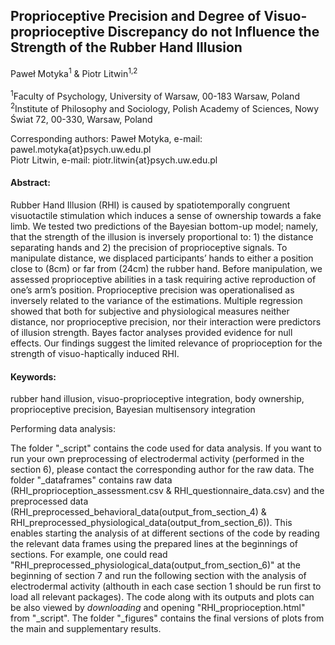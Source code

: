## Proprioceptive Precision and Degree of Visuo-proprioceptive Discrepancy do not Influence the Strength of the Rubber Hand Illusion

Paweł Motyka<sup>1</sup> & Piotr Litwin<sup>1</sup><sup>,</sup><sup>2</sup>
<br/>
<br/>
<sup>1</sup>Faculty of Psychology, University of Warsaw, 00-183 Warsaw, Poland <br/>
<sup>2</sup>Institute of Philosophy and Sociology, Polish Academy of Sciences, Nowy Świat 72, 00-330, Warsaw, Poland <br/>

Corresponding authors: Paweł Motyka, e-mail: pawel.motyka{at}psych.uw.edu.pl <br/> Piotr Litwin, e-mail: piotr.litwin{at}psych.uw.edu.pl
<br/>

#### Abstract:

Rubber Hand Illusion (RHI) is caused by spatiotemporally congruent visuotactile stimulation which induces a sense of ownership towards a fake limb. We tested two predictions of the Bayesian bottom-up model; namely, that the strength of the illusion is inversely proportional to: 1) the distance separating hands and 2) the precision of proprioceptive signals. To manipulate distance, we displaced participants’ hands to either a position close to (8cm) or far from (24cm) the rubber hand. Before manipulation, we assessed proprioceptive abilities in a task requiring active reproduction of one’s arm’s position. Proprioceptive precision was operationalised as inversely related to the variance of the estimations. Multiple regression showed that both for subjective and physiological measures neither distance, nor proprioceptive precision, nor their interaction were predictors of illusion strength. Bayes factor analyses provided evidence for null effects. Our findings suggest the limited relevance of proprioception for the strength of visuo-haptically induced RHI. 

#### Keywords: 
rubber hand illusion, visuo-proprioceptive integration, body ownership, proprioceptive precision, Bayesian multisensory integration



Performing data analysis:

The folder "_script" contains the code used for data analysis. If you want to run your own preprocessing of electrodermal activity (performed in the section 6), please contact the corresponding author for the raw data. The folder "_dataframes" contains raw data (RHI_proprioception_assessment.csv & RHI_questionnaire_data.csv) and the preprocessed data (RHI_preprocessed_behavioral_data(output_from_section_4) & RHI_preprocessed_physiological_data(output_from_section_6)). This enables starting the analysis of at different sections of the code by reading the relevant data frames using the prepared lines at the beginnings of sections. For example, one could read "RHI_preprocessed_physiological_data(output_from_section_6)" at the beginning of section 7 and run the following section with the analysis of electrodermal activity (althouth in each case section 1 should be run first to load all relevant packages). The code along with its outputs and plots can be also viewed by *downloading* and opening "RHI_proprioception.html" from "_script". The folder "_figures" contains the final versions of plots from the main and supplementary results.
